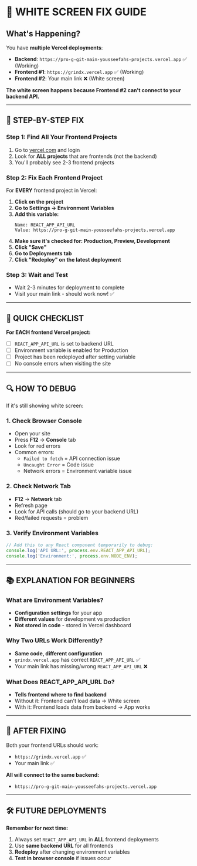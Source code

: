 # 🚨 WHITE SCREEN FIX GUIDE

## What's Happening?

You have **multiple Vercel deployments**:
- **Backend**: `https://pro-g-git-main-yousseefahs-projects.vercel.app` ✅ (Working)
- **Frontend #1**: `https://grindx.vercel.app` ✅ (Working)
- **Frontend #2**: Your main link ❌ (White screen)

**The white screen happens because Frontend #2 can't connect to your backend API.**

---

## 🔧 STEP-BY-STEP FIX

### Step 1: Find All Your Frontend Projects
1. Go to [vercel.com](https://vercel.com) and login
2. Look for **ALL projects** that are frontends (not the backend)
3. You'll probably see 2-3 frontend projects

### Step 2: Fix Each Frontend Project
For **EVERY** frontend project in Vercel:

1. **Click on the project**
2. **Go to Settings → Environment Variables**
3. **Add this variable:**
   ```
   Name: REACT_APP_API_URL
   Value: https://pro-g-git-main-yousseefahs-projects.vercel.app
   ```
4. **Make sure it's checked for: Production, Preview, Development**
5. **Click "Save"**
6. **Go to Deployments tab**
7. **Click "Redeploy" on the latest deployment**

### Step 3: Wait and Test
- Wait 2-3 minutes for deployment to complete
- Visit your main link - should work now! ✅

---

## 🎯 QUICK CHECKLIST

**For EACH frontend Vercel project:**
- [ ] `REACT_APP_API_URL` is set to backend URL
- [ ] Environment variable is enabled for Production
- [ ] Project has been redeployed after setting variable
- [ ] No console errors when visiting the site

---

## 🔍 HOW TO DEBUG

If it's still showing white screen:

### 1. Check Browser Console
- Open your site
- Press **F12** → **Console** tab
- Look for red errors
- Common errors:
  - `Failed to fetch` = API connection issue
  - `Uncaught Error` = Code issue
  - Network errors = Environment variable issue

### 2. Check Network Tab
- **F12** → **Network** tab
- Refresh page
- Look for API calls (should go to your backend URL)
- Red/failed requests = problem

### 3. Verify Environment Variables
```javascript
// Add this to any React component temporarily to debug:
console.log('API URL:', process.env.REACT_APP_API_URL);
console.log('Environment:', process.env.NODE_ENV);
```

---

## 📚 EXPLANATION FOR BEGINNERS

### What are Environment Variables?
- **Configuration settings** for your app
- **Different values** for development vs production
- **Not stored in code** - stored in Vercel dashboard

### Why Two URLs Work Differently?
- **Same code, different configuration**
- `grindx.vercel.app` has correct `REACT_APP_API_URL` ✅
- Your main link has missing/wrong `REACT_APP_API_URL` ❌

### What Does REACT_APP_API_URL Do?
- **Tells frontend where to find backend**
- Without it: Frontend can't load data → White screen
- With it: Frontend loads data from backend → App works

---

## 🚀 AFTER FIXING

Both your frontend URLs should work:
- `https://grindx.vercel.app` ✅
- Your main link ✅

**All will connect to the same backend:**
- `https://pro-g-git-main-yousseefahs-projects.vercel.app`

---

## 🛠️ FUTURE DEPLOYMENTS

**Remember for next time:**
1. Always set `REACT_APP_API_URL` in **ALL** frontend deployments
2. Use **same backend URL** for all frontends
3. **Redeploy** after changing environment variables
4. **Test in browser console** if issues occur
